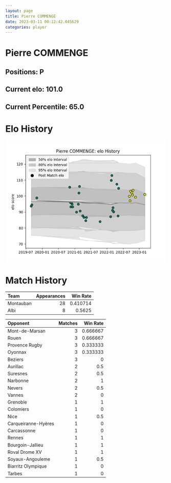 ```yaml
---  
layout: page  
title: Pierre COMMENGE  
date: 2023-03-11 00:12:42.045629  
categories: player  
---
```

# Pierre COMMENGE

## Positions: P

## Current elo: 101.0

## Current Percentile: 65.0

# Elo History


![elo history](history_PierreCOMMENGE.png)
# Match History


| Team      |   Appearances |   Win Rate |
|:----------|--------------:|-----------:|
| Montauban |            28 |   0.410714 |
| Albi      |             8 |   0.5625   |

| Opponent            |   Matches |   Win Rate |
|:--------------------|----------:|-----------:|
| Mont-de-Marsan      |         3 |   0.666667 |
| Rouen               |         3 |   0.666667 |
| Provence Rugby      |         3 |   0.333333 |
| Oyonnax             |         3 |   0.333333 |
| Beziers             |         3 |   0        |
| Aurillac            |         2 |   0.5      |
| Suresnes            |         2 |   0.5      |
| Narbonne            |         2 |   1        |
| Nevers              |         2 |   0.5      |
| Vannes              |         2 |   0        |
| Grenoble            |         1 |   1        |
| Colomiers           |         1 |   0        |
| Nice                |         1 |   0.5      |
| Carqueiranne-Hyères |         1 |   0        |
| Carcassonne         |         1 |   0        |
| Rennes              |         1 |   1        |
| Bourgoin-Jallieu    |         1 |   1        |
| Roval Drome XV      |         1 |   1        |
| Soyaux-Angouleme    |         1 |   0.5      |
| Biarritz Olympique  |         1 |   0        |
| Tarbes              |         1 |   0        |